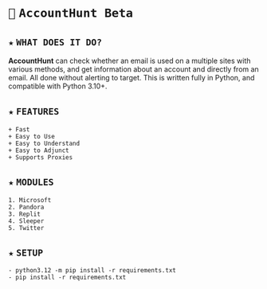# `🔎` `AccountHunt Beta`
## `★` `WHAT DOES IT DO?`
**AccountHunt** can check whether an email is used on a multiple sites with various methods, and get information about an account and directly from an email. All done without alerting to target. This is written fully in Python, and compatible with Python 3.10+.
## `★` `FEATURES`
```
+ Fast
+ Easy to Use
+ Easy to Understand
+ Easy to Adjunct
+ Supports Proxies
```
## `★` `MODULES`
```
1. Microsoft
2. Pandora
3. Replit
4. Sleeper
5. Twitter
```
## `★` `SETUP`
```
- python3.12 -m pip install -r requirements.txt
- pip install -r requirements.txt
```
